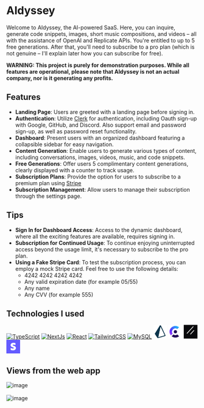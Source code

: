 # AIdyssey
Welcome to AIdyssey, the AI-powered SaaS. Here, you can inquire, generate code snippets, images, short music compositions, and videos – all with the assistance of OpenAI and Replicate APIs. You're entitled to up to 5 free generations. After that, you'll need to subscribe to a pro plan (which is not genuine – I'll explain later how you can subscribe for free).

**WARNING: This project is purely for demonstration purposes. While all features are operational, please note that AIdyssey is not an actual company, nor is it generating any profits.**

## Features
- **Landing Page**: Users are greeted with a landing page before signing in.
- **Authentication**: Utilize [Clerk](https://clerk.com/) for authentication, including Oauth sign-up with Google, GitHub, and Discord. Also support email and password sign-up, as well as password reset functionality.
- **Dashboard**: Present users with an organized dashboard featuring a collapsible sidebar for easy navigation.
- **Content Generation**: Enable users to generate various types of content, including conversations, images, videos, music, and code snippets.
- **Free Generations**: Offer users 5 complimentary content generations, clearly displayed with a counter to track usage.
- **Subscription Plans**: Provide the option for users to subscribe to a premium plan using [Stripe](https://stripe.com/)
- **Subscription Management**: Allow users to manage their subscription through the settings page.

## Tips
- **Sign In for Dashboard Access**: Access to the dynamic dashboard, where all the exciting features are available, requires signing in.
- **Subscription for Continued Usage**: To continue enjoying uninterrupted access beyond the usage limit, it's necessary to subscribe to the pro plan.
- **Using a Fake Stripe Card**: To test the subscription process, you can employ a mock Stripe card. Feel free to use the following details:
   - 4242 4242 4242 4242
   - Any valid expiration date (for example 05/55)
   - Any name
   - Any CVV (for example 555)

## Technologies I used
<p align="left">
<a href="https://www.typescriptlang.org/" target="_blank" rel="noreferrer"><img src="https://raw.githubusercontent.com/danielcranney/readme-generator/main/public/icons/skills/typescript-colored.svg" width="36" height="36" alt="TypeScript" /></a>
<a href="https://nextjs.org/docs" target="_blank" rel="noreferrer"><img src="https://raw.githubusercontent.com/danielcranney/readme-generator/main/public/icons/skills/nextjs-colored.svg" width="36" height="36" alt="NextJs" /></a>
<a href="https://reactjs.org/" target="_blank" rel="noreferrer"><img src="https://raw.githubusercontent.com/danielcranney/readme-generator/main/public/icons/skills/react-colored.svg" width="36" height="36" alt="React" /></a>
<a href="https://tailwindcss.com/" target="_blank" rel="noreferrer"><img src="https://raw.githubusercontent.com/danielcranney/readme-generator/main/public/icons/skills/tailwindcss-colored.svg" width="36" height="36" alt="TailwindCSS" /></a>
<a href="https://www.mysql.com/" target="_blank" rel="noreferrer"><img src="https://raw.githubusercontent.com/danielcranney/readme-generator/main/public/icons/skills/mysql-colored.svg" width="36" height="36" alt="MySQL" /></a>
<a href="https://www.prisma.io/" target="_blank" rel="noreferrer"><img src="readme_files/prisma.png" width="36" height="36" alt="Prisma" /></a>
<a href="https://clerk.com/" target="_blank" rel="noreferrer"><img src="readme_files/clerk.png" width="36" height="36" alt="Clerk" /></a>
<a href="https://ui.shadcn.com/" target="_blank" rel="noreferrer"><img src="readme_files/shadcn-ui.png" width="36" height="36" alt="shadcn/ui" /></a>
<a href="https://stripe.com/" target="_blank" rel="noreferrer"><img src="readme_files/stripe.png" width="36" height="36" alt="Stripe" /></a>
</p>

## Views from the web app
![image](https://github.com/ZeberMVP/aidyssey/assets/106594858/31ae298b-a48a-4129-8174-963414811639) <br> <br>
![image](https://github.com/ZeberMVP/aidyssey/assets/106594858/fb7a47e8-bf2a-4cee-9a5c-445b6cbd0d90) <br> <br>

